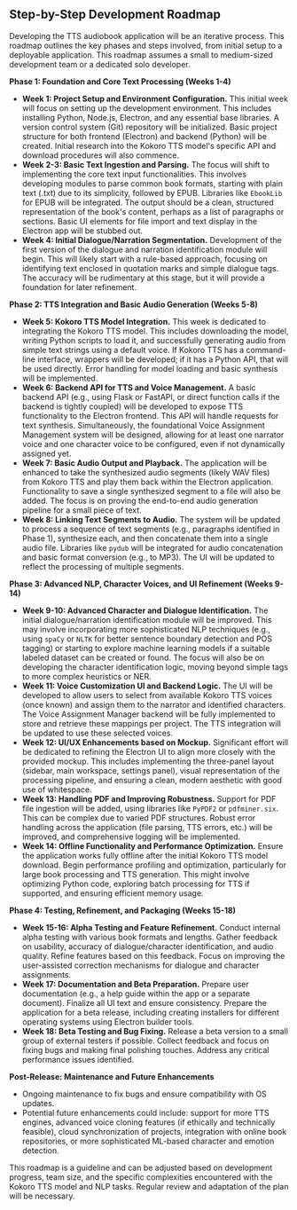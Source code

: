 ## Step-by-Step Development Roadmap

Developing the TTS audiobook application will be an iterative process. This roadmap outlines the key phases and steps involved, from initial setup to a deployable application. This roadmap assumes a small to medium-sized development team or a dedicated solo developer.

**Phase 1: Foundation and Core Text Processing (Weeks 1-4)**

*   **Week 1: Project Setup and Environment Configuration.** This initial week will focus on setting up the development environment. This includes installing Python, Node.js, Electron, and any essential base libraries. A version control system (Git) repository will be initialized. Basic project structure for both frontend (Electron) and backend (Python) will be created. Initial research into the Kokoro TTS model's specific API and download procedures will also commence.
*   **Week 2-3: Basic Text Ingestion and Parsing.** The focus will shift to implementing the core text input functionalities. This involves developing modules to parse common book formats, starting with plain text (.txt) due to its simplicity, followed by EPUB. Libraries like `EbookLib` for EPUB will be integrated. The output should be a clean, structured representation of the book's content, perhaps as a list of paragraphs or sections. Basic UI elements for file import and text display in the Electron app will be stubbed out.
*   **Week 4: Initial Dialogue/Narration Segmentation.** Development of the first version of the dialogue and narration identification module will begin. This will likely start with a rule-based approach, focusing on identifying text enclosed in quotation marks and simple dialogue tags. The accuracy will be rudimentary at this stage, but it will provide a foundation for later refinement.

**Phase 2: TTS Integration and Basic Audio Generation (Weeks 5-8)**

*   **Week 5: Kokoro TTS Model Integration.** This week is dedicated to integrating the Kokoro TTS model. This includes downloading the model, writing Python scripts to load it, and successfully generating audio from simple text strings using a default voice. If Kokoro TTS has a command-line interface, wrappers will be developed; if it has a Python API, that will be used directly. Error handling for model loading and basic synthesis will be implemented.
*   **Week 6: Backend API for TTS and Voice Management.** A basic backend API (e.g., using Flask or FastAPI, or direct function calls if the backend is tightly coupled) will be developed to expose TTS functionality to the Electron frontend. This API will handle requests for text synthesis. Simultaneously, the foundational Voice Assignment Management system will be designed, allowing for at least one narrator voice and one character voice to be configured, even if not dynamically assigned yet.
*   **Week 7: Basic Audio Output and Playback.** The application will be enhanced to take the synthesized audio segments (likely WAV files) from Kokoro TTS and play them back within the Electron application. Functionality to save a single synthesized segment to a file will also be added. The focus is on proving the end-to-end audio generation pipeline for a small piece of text.
*   **Week 8: Linking Text Segments to Audio.** The system will be updated to process a sequence of text segments (e.g., paragraphs identified in Phase 1), synthesize each, and then concatenate them into a single audio file. Libraries like `pydub` will be integrated for audio concatenation and basic format conversion (e.g., to MP3). The UI will be updated to reflect the processing of multiple segments.

**Phase 3: Advanced NLP, Character Voices, and UI Refinement (Weeks 9-14)**

*   **Week 9-10: Advanced Character and Dialogue Identification.** The initial dialogue/narration identification module will be improved. This may involve incorporating more sophisticated NLP techniques (e.g., using `spaCy` or `NLTK` for better sentence boundary detection and POS tagging) or starting to explore machine learning models if a suitable labeled dataset can be created or found. The focus will also be on developing the character identification logic, moving beyond simple tags to more complex heuristics or NER.
*   **Week 11: Voice Customization UI and Backend Logic.** The UI will be developed to allow users to select from available Kokoro TTS voices (once known) and assign them to the narrator and identified characters. The Voice Assignment Manager backend will be fully implemented to store and retrieve these mappings per project. The TTS integration will be updated to use these selected voices.
*   **Week 12: UI/UX Enhancements based on Mockup.** Significant effort will be dedicated to refining the Electron UI to align more closely with the provided mockup. This includes implementing the three-panel layout (sidebar, main workspace, settings panel), visual representation of the processing pipeline, and ensuring a clean, modern aesthetic with good use of whitespace.
*   **Week 13: Handling PDF and Improving Robustness.** Support for PDF file ingestion will be added, using libraries like `PyPDF2` or `pdfminer.six`. This can be complex due to varied PDF structures. Robust error handling across the application (file parsing, TTS errors, etc.) will be improved, and comprehensive logging will be implemented.
*   **Week 14: Offline Functionality and Performance Optimization.** Ensure the application works fully offline after the initial Kokoro TTS model download. Begin performance profiling and optimization, particularly for large book processing and TTS generation. This might involve optimizing Python code, exploring batch processing for TTS if supported, and ensuring efficient memory usage.

**Phase 4: Testing, Refinement, and Packaging (Weeks 15-18)**

*   **Week 15-16: Alpha Testing and Feature Refinement.** Conduct internal alpha testing with various book formats and lengths. Gather feedback on usability, accuracy of dialogue/character identification, and audio quality. Refine features based on this feedback. Focus on improving the user-assisted correction mechanisms for dialogue and character assignments.
*   **Week 17: Documentation and Beta Preparation.** Prepare user documentation (e.g., a help guide within the app or a separate document). Finalize all UI text and ensure consistency. Prepare the application for a beta release, including creating installers for different operating systems using Electron builder tools.
*   **Week 18: Beta Testing and Bug Fixing.** Release a beta version to a small group of external testers if possible. Collect feedback and focus on fixing bugs and making final polishing touches. Address any critical performance issues identified.

**Post-Release: Maintenance and Future Enhancements**

*   Ongoing maintenance to fix bugs and ensure compatibility with OS updates.
*   Potential future enhancements could include: support for more TTS engines, advanced voice cloning features (if ethically and technically feasible), cloud synchronization of projects, integration with online book repositories, or more sophisticated ML-based character and emotion detection.

This roadmap is a guideline and can be adjusted based on development progress, team size, and the specific complexities encountered with the Kokoro TTS model and NLP tasks. Regular review and adaptation of the plan will be necessary.
